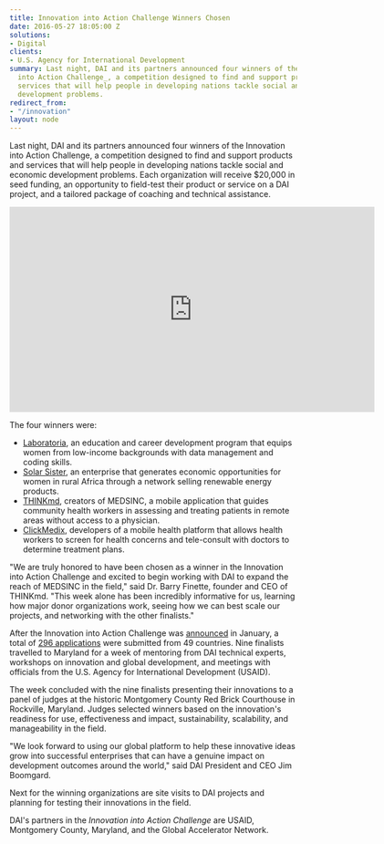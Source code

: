 ```yaml
---
title: Innovation into Action Challenge Winners Chosen
date: 2016-05-27 18:05:00 Z
solutions:
- Digital
clients:
- U.S. Agency for International Development
summary: Last night, DAI and its partners announced four winners of the _Innovation
  into Action Challenge_, a competition designed to find and support products and
  services that will help people in developing nations tackle social and economic
  development problems.
redirect_from:
- "/innovation"
layout: node
---
```


Last night, DAI and its partners announced four winners of the Innovation into Action Challenge, a competition designed to find and support products and services that will help people in developing nations tackle social and economic development problems. Each organization will receive $20,000 in seed funding, an opportunity to field-test their product or service on a DAI project, and a tailored package of coaching and technical assistance.
<!--more-->

<iframe src="https://player.vimeo.com/video/171429283" width="640" height="360" frameborder="0" webkitallowfullscreen mozallowfullscreen allowfullscreen></iframe>


The four winners were:

* [Laboratoria][1], an education and career development program that equips women from low-income backgrounds with data management and coding skills.
* [Solar Sister][2], an enterprise that generates economic opportunities for women in rural Africa through a network selling renewable energy products.
* [THINKmd][3], creators of MEDSINC, a mobile application that guides community health workers in assessing and treating patients in remote areas without access to a physician.
* [ClickMedix][4], developers of a mobile health platform that allows health workers to screen for health concerns and tele-consult with doctors to determine treatment plans.

"We are truly honored to have been chosen as a winner in the Innovation into Action Challenge and excited to begin working with DAI to expand the reach of MEDSINC in the field," said Dr. Barry Finette, founder and CEO of THINKmd. "This week alone has been incredibly informative for us, learning how major donor organizations work, seeing how we can best scale our projects, and networking with the other finalists."

After the Innovation into Action Challenge was [announced][5] in January, a total of [296 applications][6] were submitted from 49 countries. Nine finalists travelled to Maryland for a week of mentoring from DAI technical experts, workshops on innovation and global development, and meetings with officials from the U.S. Agency for International Development (USAID).

The week concluded with the nine finalists presenting their innovations to a panel of judges at the historic Montgomery County Red Brick Courthouse in Rockville, Maryland. Judges selected winners based on the innovation's readiness for use, effectiveness and impact, sustainability, scalability, and manageability in the field.

"We look forward to using our global platform to help these innovative ideas grow into successful enterprises that can have a genuine impact on development outcomes around the world," said DAI President and CEO Jim Boomgard.

Next for the winning organizations are site visits to DAI projects and planning for testing their innovations in the field.

DAI's partners in the _Innovation into Action Challenge_ are USAID, Montgomery County, Maryland, and the Global Accelerator Network.

[1]: http://laboratoria.la/en
[2]: http://www.solarsister.org/
[3]: http://www.thinkmd.org/
[4]: http://clickmedix.com/
[5]: /news/dai-and-partners-launch-innovation-action-challenge
[6]: /assets/images/news/innovation_graphic.jpg
